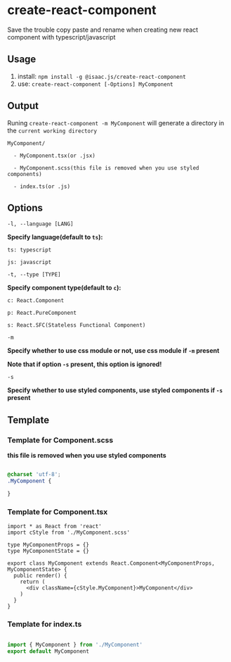 # create-react-component

Save the trouble copy paste and rename when creating new react component with typescript/javascript

## Usage

1. install: `npm install -g @isaac.js/create-react-component`
2. use: `create-react-component [-Options] MyComponent`

## Output

Runing `create-react-component -m MyComponent` will generate a directory in the `current working directory`

```shell
MyComponent/

  - MyComponent.tsx(or .jsx)

  - MyComponent.scss(this file is removed when you use styled components)

  - index.ts(or .js)

```

## Options

`-l, --language [LANG]`

  **Specify language(default to `ts`):**

    ts: typescript

    js: javascript

`-t, --type [TYPE]`

  **Specify component type(default to `c`):**

    c: React.Component

    p: React.PureComponent

    s: React.SFC(Stateless Functional Component)

`-m`

  **Specify whether to use css module or not, use css module if `-m` present**
  
  **Note that if option `-s` present, this option is ignored!**

`-s`

  **Specify whether to use styled components, use styled components if `-s` present**



## Template

### Template for Component.scss

**this file is removed when you use styled components**

```scss

@charset 'utf-8';
.MyComponent {

}

```

### Template for Component.tsx

``` tsx
import * as React from 'react'
import cStyle from './MyComponent.scss'

type MyComponentProps = {}
type MyComponentState = {}

export class MyComponent extends React.Component<MyComponentProps, MyComponentState> {
  public render() {
    return (
      <div className={cStyle.MyComponent}>MyComponent</div>
    )
  }
}

```

### Template for index.ts

```ts

import { MyComponent } from './MyComponent'
export default MyComponent

```
